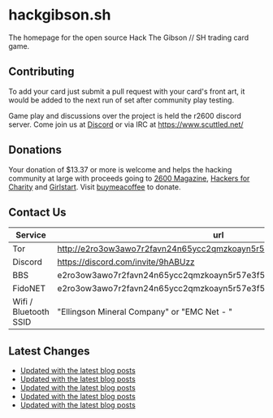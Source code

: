 # hackgibson.sh
The homepage for the open source Hack The Gibson // SH trading card game.


## Contributing

To add your card just submit a pull request with your card's front art, it would be added to the next run of set after community play testing.

Game play and discussions over the project is held the r2600 discord server. Come join us at [Discord](https://discord.com/invite/9hABUzz) or via IRC at https://www.scuttled.net/


## Donations

Your donation of $13.37 or more is welcome and helps the hacking community at large with proceeds going to [2600 Magazine](https://2600.com/), [Hackers for Charity](https://hackersforcharity.org) and [Girlstart](https://girlstart.org).  Visit [buymeacoffee](https://www.buymeacoffee.com/hackgibson.sh) to donate.


## Contact Us

Service | url
-|-
Tor | http://e2ro3ow3awo7r2favn24n65ycc2qmzkoayn5r57e3f56nvjwdcgg32ad.onion
Discord | https://discord.com/invite/9hABUzz
BBS | e2ro3ow3awo7r2favn24n65ycc2qmzkoayn5r57e3f56nvjwdcgg32ad.onion:23
FidoNET | e2ro3ow3awo7r2favn24n65ycc2qmzkoayn5r57e3f56nvjwdcgg32ad.onion:24554
Wifi / Bluetooth SSID | "Ellingson Mineral Company" or "EMC Net - <fidonet address>"

## Latest Changes
<!-- BLOG-POST-LIST:START -->
- [Updated with the latest blog posts](https://github.com/DFW2600/hackgibson.sh/commit/dff15055670d5a62746345c9e143181ab63f253e)
- [Updated with the latest blog posts](https://github.com/DFW2600/hackgibson.sh/commit/cf2326a809ab0f43332464ae8f4381afb39d5a74)
- [Updated with the latest blog posts](https://github.com/DFW2600/hackgibson.sh/commit/0b37fe9a7558cdb00e6778b96052c0095e73a20b)
- [Updated with the latest blog posts](https://github.com/DFW2600/hackgibson.sh/commit/fe858dcd9a378b3e8afa0e0b5b4d24e316a7240b)
- [Updated with the latest blog posts](https://github.com/DFW2600/hackgibson.sh/commit/30d44ef2074fbb1c56b0bb30f5673915fbbf3c91)
<!-- BLOG-POST-LIST:END -->
